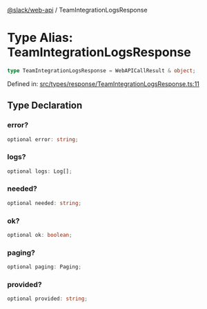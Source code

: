 [@slack/web-api](../index.md) / TeamIntegrationLogsResponse

# Type Alias: TeamIntegrationLogsResponse

```ts
type TeamIntegrationLogsResponse = WebAPICallResult & object;
```

Defined in: [src/types/response/TeamIntegrationLogsResponse.ts:11](https://github.com/slackapi/node-slack-sdk/blob/main/packages/web-api/src/types/response/TeamIntegrationLogsResponse.ts#L11)

## Type Declaration

### error?

```ts
optional error: string;
```

### logs?

```ts
optional logs: Log[];
```

### needed?

```ts
optional needed: string;
```

### ok?

```ts
optional ok: boolean;
```

### paging?

```ts
optional paging: Paging;
```

### provided?

```ts
optional provided: string;
```
